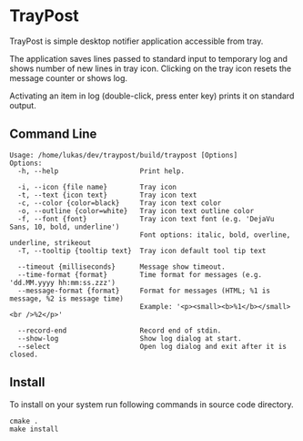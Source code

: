 TrayPost
========

TrayPost is simple desktop notifier application accessible from tray.

The application saves lines passed to standard input to temporary log and shows
number of new lines in tray icon. Clicking on the tray icon resets the message
counter or shows log.

Activating an item in log (double-click, press enter key) prints it on standard
output.

Command Line
------------

    Usage: /home/lukas/dev/traypost/build/traypost [Options]
    Options:
      -h, --help                    Print help.

      -i, --icon {file name}        Tray icon
      -t, --text {icon text}        Tray icon text
      -c, --color {color=black}     Tray icon text color
      -o, --outline {color=white}   Tray icon text outline color
      -f, --font {font}             Tray icon text font (e.g. 'DejaVu Sans, 10, bold, underline')
                                    Font options: italic, bold, overline, underline, strikeout
      -T, --tooltip {tooltip text}  Tray icon default tool tip text

      --timeout {milliseconds}      Message show timeout.
      --time-format {format}        Time format for messages (e.g. 'dd.MM.yyyy hh:mm:ss.zzz')
      --message-format {format}     Format for messages (HTML; %1 is message, %2 is message time)
                                    Example: '<p><small><b>%1</b></small><br />%2</p>'

      --record-end                  Record end of stdin.
      --show-log                    Show log dialog at start.
      --select                      Open log dialog and exit after it is closed.

Install
-------

To install on your system run following commands in source code directory.

    cmake .
    make install

